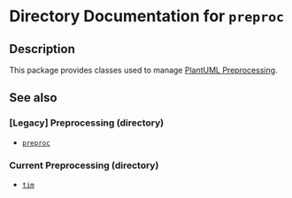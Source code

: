 # Directory Documentation for `preproc`

## Description
This package provides classes used to manage [PlantUML Preprocessing](https://plantuml.com/preprocessing).

## See also 
### [Legacy] Preprocessing (directory)
- [`preproc`](../preproc/)
### Current Preprocessing (directory)
- [`tim`](../tim/)
